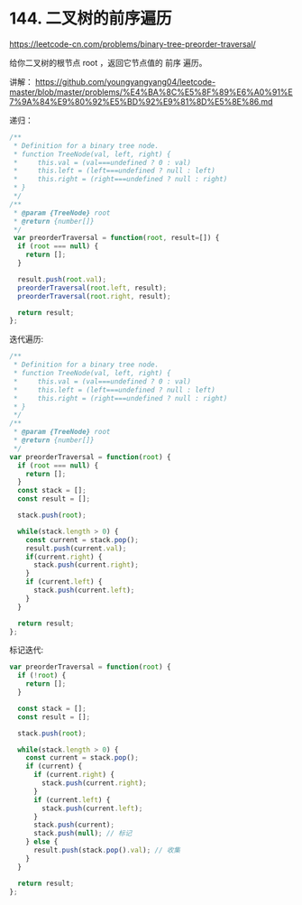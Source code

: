 # 144. 二叉树的前序遍历
https://leetcode-cn.com/problems/binary-tree-preorder-traversal/

给你二叉树的根节点 root ，返回它节点值的 前序 遍历。


讲解：
https://github.com/youngyangyang04/leetcode-master/blob/master/problems/%E4%BA%8C%E5%8F%89%E6%A0%91%E7%9A%84%E9%80%92%E5%BD%92%E9%81%8D%E5%8E%86.md



递归：
```js
/**
 * Definition for a binary tree node.
 * function TreeNode(val, left, right) {
 *     this.val = (val===undefined ? 0 : val)
 *     this.left = (left===undefined ? null : left)
 *     this.right = (right===undefined ? null : right)
 * }
 */
/**
 * @param {TreeNode} root
 * @return {number[]}
 */
 var preorderTraversal = function(root, result=[]) {
  if (root === null) {
    return [];
  }

  result.push(root.val);
  preorderTraversal(root.left, result);
  preorderTraversal(root.right, result);

  return result;
};
```

迭代遍历:
```js
/**
 * Definition for a binary tree node.
 * function TreeNode(val, left, right) {
 *     this.val = (val===undefined ? 0 : val)
 *     this.left = (left===undefined ? null : left)
 *     this.right = (right===undefined ? null : right)
 * }
 */
/**
 * @param {TreeNode} root
 * @return {number[]}
 */
var preorderTraversal = function(root) {
  if (root === null) {
    return [];
  }
  const stack = [];
  const result = [];

  stack.push(root);

  while(stack.length > 0) {
    const current = stack.pop();
    result.push(current.val);
    if(current.right) {
      stack.push(current.right);
    }
    if (current.left) {
      stack.push(current.left);
    }
  }

  return result;
};
```


标记迭代:
```js
var preorderTraversal = function(root) {
  if (!root) {
    return [];
  }

  const stack = [];
  const result = [];

  stack.push(root);

  while(stack.length > 0) {
    const current = stack.pop();
    if (current) {
      if (current.right) {
        stack.push(current.right);
      }
      if (current.left) {
        stack.push(current.left);
      }
      stack.push(current);
      stack.push(null); // 标记
    } else {
      result.push(stack.pop().val); // 收集
    }
  }

  return result;
};
```

